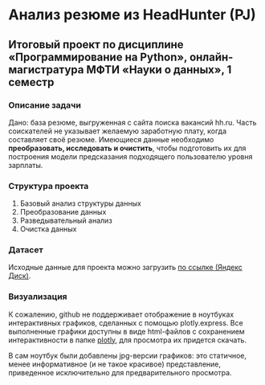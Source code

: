 # Анализ резюме из HeadHunter (PJ)
## Итоговый проект по дисциплине «Программирование на Python», онлайн-магистратура МФТИ «Науки о данных», 1 семестр
### Описание задачи
Дано: база резюме, выгруженная с сайта поиска вакансий hh.ru. 
Часть соискателей не указывает желаемую заработную плату, когда составляет своё резюме.
Имеющиеся данные необходимо **преобразовать, исследовать и очистить**, чтобы подготовить их для построения модели предсказания подходящего пользователю уровня зарплаты.
### Структура проекта
1. Базовый анализ структуры данных
2. Преобразование данных
3. Разведывательный анализ
4. Очистка данных
### Датасет
Исходные данные для проекта можно загрузить [по ссылке (Яндекс Диск)](https://disk.yandex.ru/d/m6wEGmV7k637ng).
### Визуализация
К сожалению, github не поддерживает отображение в ноутбуках интерактивных графиков, сделанных с помощью plotly.express. Все выполненные графики доступны в виде html-файлов с сохранением интерактивности в папке [plotly](plotly), для просмотра их придется скачать. 

В сам ноутбук были добавлены jpg-версии графиков: это статичное, менее информативное (и не такое красивое) представление, приведенное исключительно для предварительного просмотра.